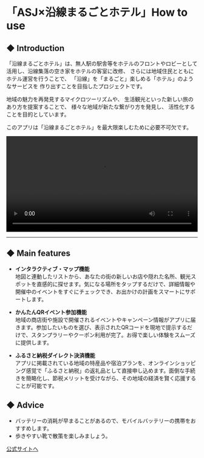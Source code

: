 # 「ASJ×沿線まるごとホテル」How to use

## ◆ Introduction
「沿線まるごとホテル」は、無人駅の駅舎等をホテルのフロントやロビーとして活用し、沿線集落の空き家をホテルの客室に改修、 さらには地域住民とともにホテル運営を行うことで、 「沿線」を「まるごと」楽しめる「ホテル」のようなサービスを 作り出すことを目指したプロジェクトです。

地域の魅力を再発見するマイクロツーリズムや、 生活観光といった新しい旅のあり方を提案することで、 様々な地域が新たな繋がり方を発見し、 活性化することを目的としています。

このアプリは「沿線まるごとホテル」を最大限楽しむために必要不可欠です。

<video src="https://firebasestorage.googleapis.com/v0/b/pilgrimage-quest-app.firebasestorage.app/o/%E5%A5%A5%E5%A4%9A%E6%91%A9_%E6%A8%AA%E7%94%BB%E9%9D%A2.mp4?alt=media&token=9cf70644-9f17-485e-a29b-03302329fb24" width="100%" controls playsinline autoplay loop></video>

---

## ◆ Main features

* **インタラクティブ・マップ機能**<br>地図と連動したリストから、あなたの街の新しいお店や隠れた名所、観光スポットを直感的に探せます。気になる場所をタップするだけで、詳細情報や開催中のイベントをすぐにチェックでき、お出かけの計画をスマートにサポートします。

* **かんたんQRイベント参加機能**<br>地域の商店街や施設で開催されるイベントやキャンペーン情報がアプリに届きます。参加したいものを選び、表示されたQRコードを現地で提示するだけで、スタンプラリーやクーポン利用が完了。お得で楽しい体験をスムーズに提供します。

* **ふるさと納税ダイレクト決済機能**<br>アプリに掲載されている地域の特産品や宿泊プランを、オンラインショッピング感覚で「ふるさと納税」の返礼品として直接申し込めます。面倒な手続きを簡略化し、節税メリットを受けながら、その地域の経済を賢く応援することが可能です。

## ◆ Advice
- バッテリーの消耗が早まることがあるので、モバイルバッテリーの携帯をおすすめします。
- 歩きやすい靴で散策を楽しみましょう。

[公式サイトへ](https://example.com/asj-hotel)